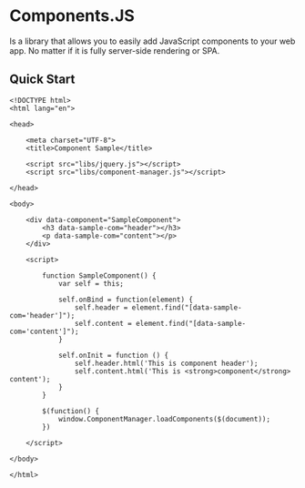 # Components.JS
Is a library that allows you to easily add JavaScript components to your web app.
No matter if it is fully server-side rendering or SPA.

## Quick Start
```
<!DOCTYPE html>
<html lang="en">

<head>

    <meta charset="UTF-8">
    <title>Component Sample</title>

    <script src="libs/jquery.js"></script>
    <script src="libs/component-manager.js"></script>

</head>

<body>

    <div data-component="SampleComponent">
        <h3 data-sample-com="header"></h3>
        <p data-sample-com="content"></p>
    </div>

    <script>

        function SampleComponent() {
            var self = this;

            self.onBind = function(element) {
                self.header = element.find("[data-sample-com='header']");
                self.content = element.find("[data-sample-com='content']");
            }

            self.onInit = function () {
                self.header.html('This is component header');
                self.content.html('This is <strong>component</strong> content');
            }
        }

        $(function() {
            window.ComponentManager.loadComponents($(document));
        })

    </script>

</body>

</html>
```

